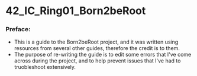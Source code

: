 # 42_IC_Ring01_Born2beRoot
### Preface:
- This is a guide to the Born2beRoot project, and it was written using resources from several other guides, therefore the credit is to them.
- The purpose of re-writing the guide is to edit some errors that I've come across during the project, and to help prevent issues that I've had to truobleshoot extensively.
